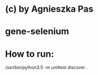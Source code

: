 # (c) by Agnieszka Pas 
# gene-selenium

# How to run:   
/usr/bin/python3.5 -m unittest discover .
